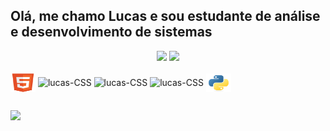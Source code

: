 ## Olá, me chamo Lucas e sou estudante de análise e desenvolvimento de sistemas
<div align="center">
  <img src="https://github-profile-summary-cards.vercel.app/api/cards/stats?username=lucasdaniel2201&theme=dark"/>
  <img src="https://github-profile-summary-cards.vercel.app/api/cards/productive-time?username=lucasdaniel2201&theme=dark&utcOffset=-3"/>
</div>
  
<div style="display: inline_block"><br>
  <img align="center" alt="lucas-HTML" height="30" width="40" src="https://raw.githubusercontent.com/devicons/devicon/master/icons/html5/html5-original.svg">
  <img align="center" alt="lucas-CSS" height="30" width="40" src="https://upload.wikimedia.org/wikipedia/commons/thumb/6/62/CSS3_logo.svg/512px-CSS3_logo.svg.png?20210705212817">
  <img align="center" alt="lucas-CSS" height="30" width="40" src="https://www.svgrepo.com/show/303360/nodejs-logo.svg">
  <img align="center" alt="lucas-CSS" height="30" width="40" src="https://freesvg.org/img/1486641506.png">
  <img align="center" alt="lucas-CSS" height="30" width="40" src="https://raw.githubusercontent.com/devicons/devicon/master/icons/python/python-original.svg">
  
          
 
 ##
  
<div>
  <a href="https://www.linkedin.com/in/lucas-santos-a620011b9/" target="_blank"><img src="https://img.shields.io/badge/-LinkedIn-%230077B5?style=for-the-badge&logo=linkedin&logoColor=white" target="_blank"></a>
</div>
